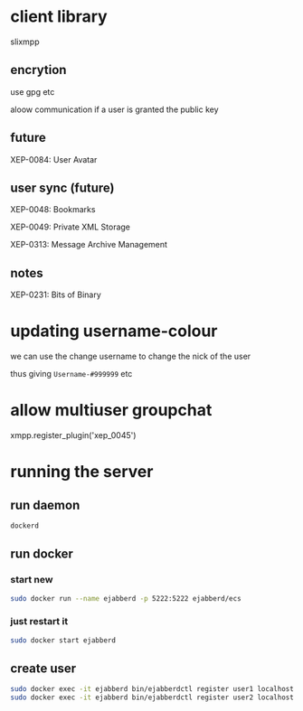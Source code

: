 # client library
slixmpp

## encrytion
use gpg etc

aloow communication if a user is granted the public key

## future
XEP-0084: User Avatar

## user sync (future)
XEP-0048: Bookmarks

XEP-0049: Private XML Storage

XEP-0313: Message Archive Management


## notes
XEP-0231: Bits of Binary


# updating username-colour
we can use the change username to change the nick of the user 

thus giving `Username-#999999` etc


# allow multiuser groupchat
xmpp.register_plugin('xep_0045')


# running the server

## run daemon
```bash
dockerd
```

## run docker
### start new
```bash
sudo docker run --name ejabberd -p 5222:5222 ejabberd/ecs
```
### just restart it
```bash
sudo docker start ejabberd
```

## create user
```bash
sudo docker exec -it ejabberd bin/ejabberdctl register user1 localhost password
sudo docker exec -it ejabberd bin/ejabberdctl register user2 localhost password
```